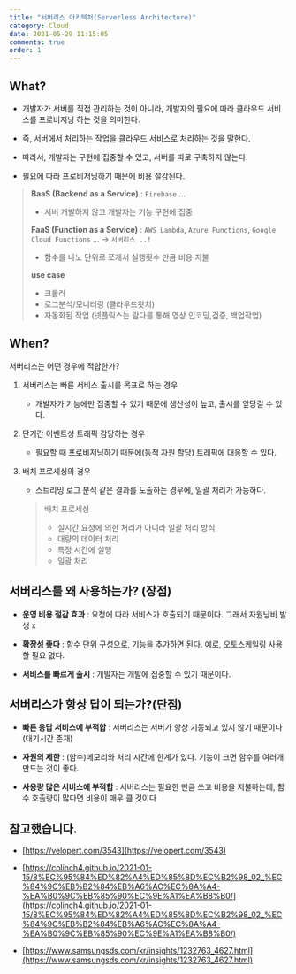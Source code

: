 ```yaml
---
title: "서버리스 아키텍처(Serverless Architecture)"
category: Cloud
date: 2021-05-29 11:15:05
comments: true
order: 1
---
```


## What?

- 개발자가 서버를 직접 관리하는 것이 아니라, 개발자의 필요에 따라 클라우드 서비스를 프로비저닝 하는 것을 의미한다.

- 즉, 서버에서 처리하는 작업을 클라우드 서비스로 처리하는 것을 말한다.

- 따라서, 개발자는 구현에 집중할 수 있고, 서버를 따로 구축하지 않는다.

- 필요에 따라 프로비저닝하기 때문에 비용 절감된다. 

> **BaaS (Backend as a Service)** : `Firebase` …
>
> - 서버 개발하지 않고 개발자는 기능 구현에 집중
>
> **FaaS (Function as a Service)** : `AWS Lambda`, `Azure Functions`, `Google Cloud Functions` …     -> `서버리스 ..!`
>
> - 함수를 나노 단위로 쪼개서 실행횟수 만큼 비용 지불
>
> **use case** 
>
> - 크롤러
> - 로그분석/모니터링 (클라우드왓치)
> - 자동화된 작업 (넷플릭스는 람다를 통해 영상 인코딩,검증, 백업작업)



## When?

서버리스는 어떤 경우에 적합한가?

1. 서버리스는 빠른 서비스 출시를 목표로 하는 경우 

   - 개발자가 기능에만 집중할 수 있기 때문에 생산성이 높고, 출시를 앞당길 수 있다.

2. 단기간 이벤트성 트래픽 감당하는 경우

   - 필요할 때 프로비저닝하기 때문에(동적 자원 할당) 트래픽에 대응할 수 있다.

3. 배치 프로세싱의 경우

   - 스트리밍 로그 분석 같은 결과를 도출하는 경우에, 일괄 처리가 가능하다.

   > 배치 프로세싱 
   >
   > - 실시간 요청에 의한 처리가 아니라 일괄 처리 방식
   >  - 대량의 데이터 처리
   >   - 특정 시간에 실행
   >   - 일괄 처리 



## 서버리스를 왜 사용하는가? (장점)

- **운영 비용 절감 효과** : 요청에 따라 서비스가 호출되기 때문이다. 그래서 자원낭비 발생 x

- **확장성 좋다** : 함수 단위 구성으로, 기능을 추가하면 된다. 예로, 오토스케일링 사용할 필요 없다.

- **서비스를 빠르게 출시** : 개발자는 개발에 집중할 수 있기 때문이다.



## 서버리스가 항상 답이 되는가?(단점)

- **빠른 응답 서비스에 부적합** : 서버리스는 서버가 항상 기동되고 있지 않기 때문이다(대기시간 존재)

- **자원의 제한** : (함수)메모리와 처리 시간에 한계가 있다. 기능이 크면 함수를 여러개 만드는 것이 좋다. 

-  **사용량 많은 서비스에 부적합** : 서버리스는 필요한 만큼 쓰고 비용을 지불하는데, 함수 호출량이 많다면 비용이 매우 클 것이다



## 참고했습니다.

- [https://velopert.com/3543](https://velopert.com/3543)

- [https://colinch4.github.io/2021-01-15/8%EC%95%84%ED%82%A4%ED%85%8D%EC%B2%98_02_%EC%84%9C%EB%B2%84%EB%A6%AC%EC%8A%A4-%EA%B0%9C%EB%85%90%EC%9E%A1%EA%B8%B0/](https://colinch4.github.io/2021-01-15/8%EC%95%84%ED%82%A4%ED%85%8D%EC%B2%98_02_%EC%84%9C%EB%B2%84%EB%A6%AC%EC%8A%A4-%EA%B0%9C%EB%85%90%EC%9E%A1%EA%B8%B0/)

- [https://www.samsungsds.com/kr/insights/1232763_4627.html](https://www.samsungsds.com/kr/insights/1232763_4627.html)